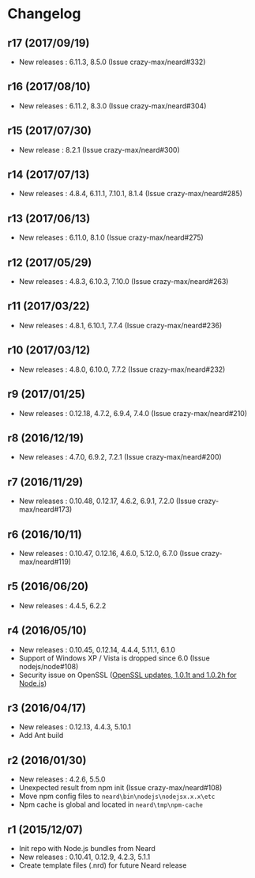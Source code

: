 # Changelog

## r17 (2017/09/19)

* New releases : 6.11.3, 8.5.0 (Issue crazy-max/neard#332)

## r16 (2017/08/10)

* New releases : 6.11.2, 8.3.0 (Issue crazy-max/neard#304)

## r15 (2017/07/30)

* New release : 8.2.1 (Issue crazy-max/neard#300)

## r14 (2017/07/13)

* New releases : 4.8.4, 6.11.1, 7.10.1, 8.1.4 (Issue crazy-max/neard#285)

## r13 (2017/06/13)

* New releases : 6.11.0, 8.1.0 (Issue crazy-max/neard#275)

## r12 (2017/05/29)

* New releases : 4.8.3, 6.10.3, 7.10.0 (Issue crazy-max/neard#263)

## r11 (2017/03/22)

* New releases : 4.8.1, 6.10.1, 7.7.4 (Issue crazy-max/neard#236)

## r10 (2017/03/12)

* New releases : 4.8.0, 6.10.0, 7.7.2 (Issue crazy-max/neard#232)

## r9 (2017/01/25)

* New releases : 0.12.18, 4.7.2, 6.9.4, 7.4.0 (Issue crazy-max/neard#210)

## r8 (2016/12/19)

* New releases : 4.7.0, 6.9.2, 7.2.1 (Issue crazy-max/neard#200)

## r7 (2016/11/29)

* New releases : 0.10.48, 0.12.17, 4.6.2, 6.9.1, 7.2.0 (Issue crazy-max/neard#173)

## r6 (2016/10/11)

* New releases : 0.10.47, 0.12.16, 4.6.0, 5.12.0, 6.7.0 (Issue crazy-max/neard#119)

## r5 (2016/06/20)

* New releases : 4.4.5, 6.2.2

## r4 (2016/05/10)

* New releases : 0.10.45, 0.12.14, 4.4.4, 5.11.1, 6.1.0
* Support of Windows XP / Vista is dropped since 6.0 (Issue nodejs/node#108)
* Security issue on OpenSSL ([OpenSSL updates, 1.0.1t and 1.0.2h for Node.js](https://nodejs.org/en/blog/vulnerability/openssl-may-2016/))

## r3 (2016/04/17)

* New releases : 0.12.13, 4.4.3, 5.10.1
* Add Ant build

## r2 (2016/01/30)

* New releases : 4.2.6, 5.5.0
* Unexpected result from npm init (Issue crazy-max/neard#108)
* Move npm config files to `neard\bin\nodejs\nodejsx.x.x\etc`
* Npm cache is global and located in `neard\tmp\npm-cache`

## r1 (2015/12/07)

* Init repo with Node.js bundles from Neard
* New releases : 0.10.41, 0.12.9, 4.2.3, 5.1.1
* Create template files (.nrd) for future Neard release
